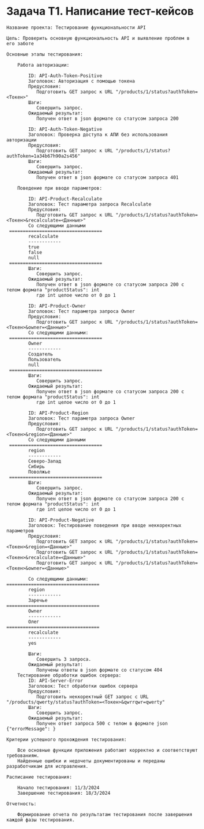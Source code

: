 # Задача Т1. Написание тест-кейсов
    
    Название проекта: Тестирование функциональности API

    Цель: Проверить основную функциональность API и выявление проблем в его заботе

    Основные этапы тестирования:

        Работа авторизации:

            ID: API-Auth-Token-Positive
            Заголовок: Авторизация с помощью токена
            Предусловия: 
               Подготовить GET запрос к URL "/products/1/status?authToken=<Токен>"
            Шаги:
               Совершить запрос.
            Ожидаемый результат:
               Получен ответ в json формате со статусом запроса 200

            ID: API-Auth-Token-Negative
            Заголовок: Проверка доступа к АПИ без использования авторизации
            Предусловия: 
               Подготовить GET запрос к URL "/products/1/status?authToken=1a34b67h90a2s456"
            Шаги:
               Совершить запрос.
            Ожидаемый результат:
               Получен ответ в json формате со статусом запроса 401

        Поведение при вводе параметров:

            ID: API-Product-Recalculate
            Заголовок: Тест параметра запроса Recalculate
            Предусловия: 
               Подготовить GET запрос к URL "/products/1/status?authToken=<Токен>&recalculate=<Данные>"
            Cо следующими данными
     ==================================
            recalculate
            ------------
            true
            false
            null
     ==================================
            Шаги:
               Совершить запрос.
            Ожидаемый результат:
               Получен ответ в json формате со статусом запроса 200 с телом формата "productStatus": int
               где int целое число от 0 до 1
                
            ID: API-Product-Owner
            Заголовок: Тест параметра запроса Owner
            Предусловия: 
               Подготовить GET запрос к URL "/products/1/status?authToken=<Токен>&owner=<Данные>"
            Cо следующими данными:
     ==================================
            Owner
            ------------
            Создатель
            Пользователь
            null
     ==================================
            Шаги:
               Совершить запрос.
            Ожидаемый результат:
               Получен ответ в json формате со статусом запроса 200 с телом формата "productStatus": int
               где int целое число от 0 до 1
                
            ID: API-Product-Region
            Заголовок: Тест параметра запроса Owner
            Предусловия: 
               Подготовить GET запрос к URL "/products/1/status?authToken=<Токен>&region=<Данные>"
            Cо следующими данными
     ==================================
            region
            ------------
            Северо-Запад
            Сибирь
            Поволжье
     ==================================
            Шаги:
               Совершить запрос.
            Ожидаемый результат:
               Получен ответ в json формате со статусом запроса 200 с телом формата "productStatus": int
               где int целое число от 0 до 1
                
            ID: API-Product-Negative
            Заголовок: Тестирование поведения при вводе неккоректных параметров
            Предусловия: 
               Подготовить GET запрос к URL "/products/1/status?authToken=<Токен>&region=<Данные>"
               Подготовить GET запрос к URL "/products/1/status?authToken=<Токен>&recalculate=<Данные>"
               Подготовить GET запрос к URL "/products/1/status?authToken=<Токен>&owner=<Данные>"
            
            Cо следующими данными:
    ==================================
            region
            ------------
            Заречье
    ==================================
            Owner
            ------------
            Олег
    ==================================
            recalculate
            ------------
            yes

            Шаги:
               Совершить 3 запроса.
            Ожидаемый результат:
               Получены ответы в json формате со статусом 404
        Тестирование обработки ошибок сервера:
            ID: API-Server-Error
            Заголовок: Тест обработки ошибок сервера
            Предусловия: 
               Подготовить неккоректный GET запрос с URL "/products/qwerty/status?authToken=<Токен>&qwrrqwr=qwerty"
            Шаги:
               Совершить запрос.
            Ожидаемый результат:
               Получен ответ запроса 500 с телом в формате json {"errorMessage": }
            
    Критерии успешного прохождения тестирования:

        Все основные функции приложения работают корректно и соответствуют требованиям.
        Найденные ошибки и недочеты документированы и переданы разработчикам для исправления.

    Расписание тестирования:

        Начало тестирования: 11/3/2024
        Завершение тестирования: 18/3/2024

    Отчетность:

        Формирование отчета по результатам тестирования после завершения каждой фазы тестирования.